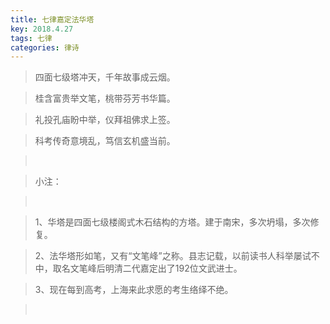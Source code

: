 ```yaml
---
title: 七律嘉定法华塔
key: 2018.4.27
tags: 七律
categories: 律诗
---
```


<blockquote class="blockquote-center">四面七级塔冲天，千年故事成云烟。
</blockquote>
<blockquote class="blockquote-center">桂含富贵举文笔，桃带芬芳书华篇。
</blockquote>
<blockquote class="blockquote-center">礼投孔庙盼中举，仪拜祖佛求上签。
</blockquote>
<blockquote class="blockquote-center">科考传奇意境乱，笃信玄机盛当前。
</blockquote>
<blockquote class="blockquote-center"></br>
</blockquote>
<blockquote class="blockquote-center">小注：
</blockquote>
<blockquote class="blockquote-center"></br>
</blockquote>
<blockquote class="blockquote-center">1、华塔是四面七级楼阁式木石结构的方塔。建于南宋，多次坍塌，多次修复。
</blockquote>
<blockquote class="blockquote-center">2、法华塔形如笔，又有“文笔峰”之称。县志记载，以前读书人科举屡试不中，取名文笔峰后明清二代嘉定出了192位文武进士。
</blockquote>
<blockquote class="blockquote-center">3、现在每到高考，上海来此求愿的考生络绎不绝。
</blockquote>
<blockquote class="blockquote-center"></br>
</blockquote>
